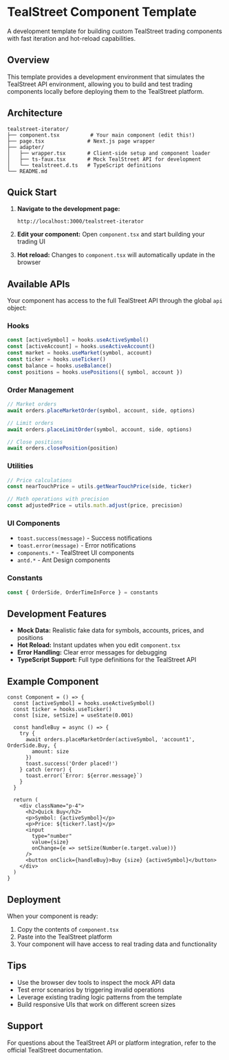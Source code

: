 # TealStreet Component Template

A development template for building custom TealStreet trading components with fast iteration and hot-reload capabilities.

## Overview

This template provides a development environment that simulates the TealStreet API environment, allowing you to build and test trading components locally before deploying them to the TealStreet platform.

## Architecture

```
tealstreet-iterator/
├── component.tsx          # Your main component (edit this!)
├── page.tsx              # Next.js page wrapper
├── adapter/
│   ├── wrapper.tsx       # Client-side setup and component loader
│   ├── ts-faux.tsx       # Mock TealStreet API for development
│   └── tealstreet.d.ts   # TypeScript definitions
└── README.md
```

## Quick Start

1. **Navigate to the development page:**
   ```
   http://localhost:3000/tealstreet-iterator
   ```

2. **Edit your component:**
   Open `component.tsx` and start building your trading UI

3. **Hot reload:**
   Changes to `component.tsx` will automatically update in the browser

## Available APIs

Your component has access to the full TealStreet API through the global `api` object:

### Hooks
```javascript
const [activeSymbol] = hooks.useActiveSymbol()
const [activeAccount] = hooks.useActiveAccount() 
const market = hooks.useMarket(symbol, account)
const ticker = hooks.useTicker()
const balance = hooks.useBalance()
const positions = hooks.usePositions({ symbol, account })
```

### Order Management
```javascript
// Market orders
await orders.placeMarketOrder(symbol, account, side, options)

// Limit orders  
await orders.placeLimitOrder(symbol, account, side, options)

// Close positions
await orders.closePosition(position)
```

### Utilities
```javascript
// Price calculations
const nearTouchPrice = utils.getNearTouchPrice(side, ticker)

// Math operations with precision
const adjustedPrice = utils.math.adjust(price, precision)
```

### UI Components
- `toast.success(message)` - Success notifications
- `toast.error(message)` - Error notifications
- `components.*` - TealStreet UI components
- `antd.*` - Ant Design components

### Constants
```javascript
const { OrderSide, OrderTimeInForce } = constants
```

## Development Features

- **Mock Data:** Realistic fake data for symbols, accounts, prices, and positions
- **Hot Reload:** Instant updates when you edit `component.tsx`
- **Error Handling:** Clear error messages for debugging
- **TypeScript Support:** Full type definitions for the TealStreet API

## Example Component

```tsx
const Component = () => {
  const [activeSymbol] = hooks.useActiveSymbol()
  const ticker = hooks.useTicker()
  const [size, setSize] = useState(0.001)
  
  const handleBuy = async () => {
    try {
      await orders.placeMarketOrder(activeSymbol, 'account1', OrderSide.Buy, {
        amount: size
      })
      toast.success('Order placed!')
    } catch (error) {
      toast.error(`Error: ${error.message}`)
    }
  }
  
  return (
    <div className="p-4">
      <h2>Quick Buy</h2>
      <p>Symbol: {activeSymbol}</p>
      <p>Price: ${ticker?.last}</p>
      <input 
        type="number" 
        value={size} 
        onChange={e => setSize(Number(e.target.value))}
      />
      <button onClick={handleBuy}>Buy {size} {activeSymbol}</button>
    </div>
  )
}
```

## Deployment

When your component is ready:

1. Copy the contents of `component.tsx` 
2. Paste into the TealStreet platform
3. Your component will have access to real trading data and functionality

## Tips

- Use the browser dev tools to inspect the mock API data
- Test error scenarios by triggering invalid operations
- Leverage existing trading logic patterns from the template
- Build responsive UIs that work on different screen sizes

## Support

For questions about the TealStreet API or platform integration, refer to the official TealStreet documentation.